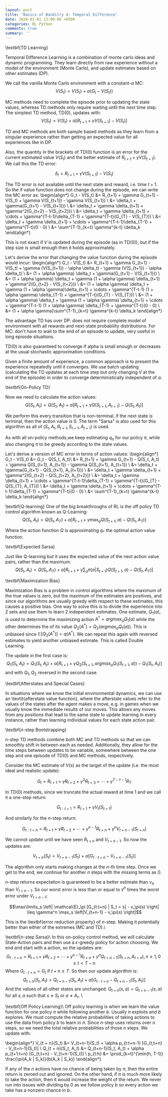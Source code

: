 ```yaml
---
layout: post
title: 'Basics of Banditry 4: Temporal Difference'
date: 2020-01-01 13:00:00 +0500
categories: RL Python
comments: true
summary: ''
---
```


\textbf{TD Learning}

Temporal Difference Learning is a combination of monte carlo ideas and dynamic programming. They learn directly from raw experience without a model of the environment (Monte Carlo), and update estimates based on other estimates (DP). 

We call the vanilla Monte Carlo environment with a constant-$\alpha$ MC:
$$V(S_t) = V(S_t) + \alpha(G_t - V(S_t))$$

MC methods need to complete the episode prior to updating the state values, whereas TD methods only require waiting until the next time step. The simplest TD method, TD(0), updates with:
$$V(S_t) = V(S_t) + \alpha[R_{t+1} + \gamma V(S_{t+1}) - V(S_t)]$$

TD and MC methods are both sample based methods as they learn from a singular experience rather than getting an expected value for all experiences like in DP. 

Also, the quantity in the brackets of TD(0) function is an error for the current estimated value $V(S_t)$ and the better estimate of $R_{t+1} + \gamma V(S_{t+1})$. We call this the TD error:

$$\delta_t = R_{t+1} + \gamma V(S_{t+1}) - V(S_{t})$$

The TD error is not available until the next state and reward, i.e. time $t+1$. So the if value function does not change during the episode, we can write the MC error as:
\begin{align*}
G_t - V(S_t) &= R_{t+1} + \gamma G_{t+1} - V(S_t) + \gamma V(S_{t+1}) - \gamma V(S_{t+1}) \\
&= \delta_t + \gamma(G_{t+1} - V(S_{t+1})) \\
&= \delta_t + \gamma \delta_{t+1} + \gamma^2(G_{t+2} - V(S_{t+2})) \\
&= \delta_t + \gamma \delta_{t+1} + \cdots + \gamma^{T-t-1}\delta_{T-1} + \gamma^{T-t}(G_{T} - V(S_{T})) \\
&= \delta_t + \gamma \delta_{t+1} + \cdots + \gamma^{T-t-1}\delta_{T-1} + \gamma^{T-t}(0 - 0) \\
&= \sum^{T-1}_{k=t} \gamma^{k-t} \delta_k
\end{align*}

This is not exact if $V$ is updated during the episode (as in TD(0)), but if the step size is small enough then it holds approximately. 

Let's derive the error that changing the value function during the episode would incur:
\begin{align*}
G_t - V(S_t) &= R_{t+1} + \gamma G_{t+1} - V(S_t) + \gamma (V(S_{t+1}) - \alpha \delta_t) - \gamma (V(S_{t+1}) - \alpha \delta_t) \\
&= (1 + \alpha \gamma) \delta_t + \gamma(G_{t+1} - V(S_{t+1})) \\
&= (1 + \alpha \gamma) \delta_t + \gamma (1 + \alpha \gamma) \delta_{t+1} + \gamma^2(G_{t+2} - V(S_{t+2})) \\
&= (1 + \alpha \gamma) \delta_t + \gamma (1 + \alpha \gamma)\delta_{t+1} + \cdots + \gamma^{T-t-1} (1 + \alpha \gamma) \delta_{T-1} + \gamma^{T-t}(G_{T} - V(S_{T})) \\
&= (1 + \alpha \gamma) \delta_t + \gamma (1 + \alpha \gamma) \delta_{t+1} + \cdots + \gamma^{T-t-1} (1 + \alpha \gamma) \delta_{T-1} + \gamma^{T-t}(0 - 0) \\
&= (1 + \alpha \gamma)\sum^{T-1}_{k=t} \gamma^{k-t} \delta_k
\end{align*}

The advantage TD has over DP: does not require complete model of environment with all rewards and next-state probability distributions. For MC: don't have to wait to the end of an episode to update, very useful in long episode situations. 

TD(0) is also guaranteed to converge if alpha is small enough or decreases at the usual stochastic approximation conditions.

Given a finite amount of experience, a common approach is to present the experience repeatedly until it converges. We use batch updating (calculating the TD updates at each time step but only changing V at the end of the episode) in order to converge deterministically independent of $\alpha$.

\textbf{On-Policy TD}

Now we need to calculate the action values:
$$ Q(S_t, A_t) = Q(S_t, A_t) + \alpha [R_{t+1} + \gamma Q(S_{t+1}, A_{t+1}) - Q(S_t, A_t)]$$

We perform this every transition that is non-terminal, if the next state is terminal, then the action value is 0. The term "Sarsa" is also used for this algorithm as all of $(S_t, A_t, R_{t+1}, S_{t+1}, A_{t+1})$ is used. 

As with all on-policy methods,we keep estimating $q_\pi$ for our policy $\pi$, while also changing $\pi$ to be greedy according to the state values.

Let's derive a version of MC error in terms of action values:
\begin{align*}
G_t - V(S_t) &= G_t - Q(S_t, A_t)\\
&= R_{t+1} + \gamma G_{t+1} - Q(S_t, A_t) + \gamma Q(S_{t+1}, A_{t+1}) - \gamma Q(S_{t+1}, A_{t+1}) \\
&= \delta_t + \gamma(G_{t+1} - Q(S_{t+1}, A_{t+1})) \\
&= \delta_t + \gamma \delta_{t+1} + \gamma^2(G_{t+2} - Q(S_{t+2}, A_{t+2})) \\
&= \delta_t + \gamma \delta_{t+1} + \cdots + \gamma^{T-t-1}\delta_{T-1} + \gamma^{T-t}(G_{T} - Q(S_{T}, A_{T})) \\
&= \delta_t + \gamma \delta_{t+1} + \cdots + \gamma^{T-t-1}\delta_{T-1} + \gamma^{T-t}(0 - 0) \\
&= \sum^{T-1}_{k=t} \gamma^{k-t} \delta_k
\end{align*}

\textbf{Q-learning}
One of the big breakthroughs of RL is the off policy TD control algorithm known as Q-Learning:
$$Q(S_t, A_t) = Q(S_t, A_T) + \alpha [R_{t+1} + \gamma \max_a Q(S_{t+1}, a) - Q(S_t, A_T)]$$

Where the action function $Q$ is approximating $q_*$ the optimal action value function.

\textbf{Expected Sarsa}

Just like Q-learning but it uses the expected value of the next action value pairs, rather than the maximum:
$$Q(S_t, A_t) = Q(S_t, A_T) + \alpha [R_{t+1} + \gamma \sum_a \pi(a|S_{t+1}) Q(S_{t+1}, a) - Q(S_t, A_T)]$$


\textbf{Maximization Bias}

Maximization Bias is a problem in control algorithms where the maximum of the true values is zero, but the maximum of the estimates are positives, and since our algorithms are usually greedy with respect to these estimates, this causes a positive bias. One way to solve this is to divide the experience into 2 sets and use them to learn 2 independent estimates. One estimate, $Q_1(a)$, is used to determine the maximizing action $A^* = argmax_a Q_1(a)$ while the other determines the of its value $Q_2(A^*) = Q_2(argmax_a Q_1(a))$. This is unbiased since $\mathbb{E} [Q_2(A^*)] = q(A^*)$. We can repeat this again with reversed estimates to yield another unbiased estimate. This is called Double Learning.

The update in the first case is:
$$Q_1(S_t, A_t) = Q_1(S_t, A_t) + \alpha[R_{t+1} + \gamma Q_2(S_{t+1}, argmax_a Q_1(S_{t+1}, a)) - Q_1(S_t, A_t)]$$
and with $Q_1, Q_2$ reversed in the second case.


\textbf{Afterstates and Special Cases}

In situations where we know the initial environmental dynamics, we can use an \textit{afterstate value function}, where the afterstate values refer to the values of the states after the agent makes a move, e.g. in games when we usually know the immediate results of our moves. This allows any moves from any positions that lead to the same state to update learning in every instance, rather than learning individual values for each state action pair.



\textbf{$n$-step Bootstrapping}

$n$-step TD methods combine both MC and TD methods so that we can smoothly shift in between each as needed. Additionally, they allow for the time steps between updates to be variable, somewhere between the one step and one episode of TD(0) and MC methods, respectively.

Consider the MC estimate of $V(s)$ as the target of the update (i.e. the most ideal and realistic update):

$$G_t = R_{t+1} + \gamma R_{t+2} + \gamma^2 R_{t+3} + \cdots + \gamma^{T-t-1}R_T$$

In TD(0) methods, since we truncate the actual reward at time 1 and we call it a one-step return:

$$G_{t:t+1} = R_{t+1} + \gamma V_t(S_{t+1})$$

And similarly for the $n$-step return:

$$G_{t:t+n} = R_{t+1} + \gamma R_{t+2} + \cdots + \gamma^{n-1} R_{t+n} + \gamma^n V_{t+n-1}(S_{t+n})$$

We cannot update until we have seen $R_{t+n}$ and $V_{t+n-1}$. So now the updates are:

$$V_{t+n}(S_t) = V_{t+n-1}(S_t) + \alpha[G_{t:t+n} - V_{t+n-1}(S_t)]$$

The algorithm only starts making changes at the $n$-th time step. Once we get to the end, we continue for another $n$ steps with the missing terms as 0. 

$n$-step returns expectation is guaranteed to be a better estimate than $v_\pi$ than $V_{t+n-1}$. So our worst error is less than or equal to $\gamma ^n$ times the worst error under $V_{t+n-1}$:

$$\max\limits_s \left| \mathcal{E}_\pi [G_{t:t+n} | S_t = s] - v_\pi(s) \right| \leq \gamma^n \max_s \left|V_{t+n-1} - v_\pi(s) \right|$$

This is the \textbf{error reduction property} of $n$-step. Making it potentially better than either of the extremes (MC and TD).\\

\textbf{$n$-step Sarsa}\\
In this on-policy control method, we will calculate State-Action pairs and then use a $\epsilon$-greedy policy for action choosing. We end and start with a action, so the updates are:
$$G_{t:t+n} = R_{t+1} + \gamma R_{t+2} + \cdots + \gamma^{n-1}R_{t+n} + \gamma^n Q_{t+n-1}(S_{t+n}, A_{t+n}), n \geq 1, 0 \leq t < T-n$$
Where $G_{t:t+n} = G_t$ if $t+n \geq T$. So then our update algorithm is: 
$$Q_{t+n}(S_t, A_t) = Q_{t+n-1}(S_t, A_t) + \alpha [G_{t:t+n} - Q_{t+n-1}(S_t,A_t)]$$
And the values of all other states are unchanged: $Q_{t+n}(s,a)=Q_{t+n-1}(s,a)$ for all $s,a$ such that $s\neq S_t$ or $a\neq A_t$. \\

\textbf{Off Policy Learning}\\
Off policy learning is when we learn the value function for one policy $\pi$ while following another $b$. Usually $\pi$ exploits and $b$ explores. We must compute the relative probabilities of taking actions to use the data from policy $b$ to learn in $\pi$. Since $n$-step uses returns over $n$ steps, so we need the total relative probabilities of those $n$ steps. We update with:

\begin{align*}
V_{t + n}(S_t) &= V_{t+n-1}(S_t) + \alpha p_{t:t+n-1} [G_{t;t+n} - V_{t+n-1}(S_t)] \\
Q_{t + n}(S_t, A_t) &= Q_{t+n-1}(S_t, A_t) + \alpha p_{t+1:t+n} [G_{t;t+n} - V_{t+n-1}(S_t)] \\
p_{t:h} &= \prod_{k=t}^{\min(h, T-1)} \frac{\pi(A_k | S_k)}{b(A_k | S_k)}
\end{align*}

If any of the $n$ actions have no chance of being taken by $\pi$, then the entire return is zeroed out and ignored. On the other hand, if $\pi$ is much more likely to take the action, then it would increase the weight of the return. We never run into issues with dividing by 0 as we follow policy $b$ so every action we take has a nonzero chance in $b$. 